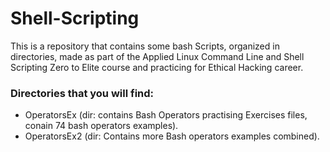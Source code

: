 # Shell-Scripting

This is a repository that contains some bash Scripts, organized in directories, made as part of the Applied Linux Command Line and Shell Scripting Zero to Elite course and practicing for Ethical Hacking career.
### Directories that you will find:
- OperatorsEx (dir: contains Bash Operators practising Exercises files, conain 74 bash operators examples).
- OperatorsEx2 (dir: Contains more Bash operators examples combined).
